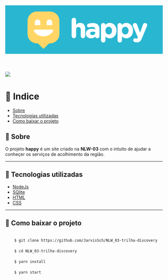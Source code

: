 <h1 align="center">
    <img src="public/images/logoR.svg">
</h1>

<h1>
    <img src="public/images/Happy.gif">
</h1>

# 📑 Indice

- [Sobre](#-sobre)
- [Tecnologias utilizadas](#-tecnologias-utilizadas)
- [Como baixar o projeto](como-baixar-o-projeto)

## 📙 Sobre

O projeto **happy** é um site criado na **NLW-03** com o intuito de ajudar a conheçer os serviços de acolhimento da região.

---

## 🚀 Tecnologias utilizadas

- [NodeJs](https://nodejs.org/)
- [SQlite](https://www.sqlite.org/)
- [HTML](https://developer.mozilla.org/pt-BR/docs/Web/HTML)
- [CSS](https://developer.mozilla.org/pt-BR/docs/Web/CSS)

---

## 📁 Como baixar o projeto

```bash

    $ git clone https://github.com/JarvisSch/NLW_03-trilha-discovery

    $ cd NLW_03-trilha-discovery

    $ yarn install

    $ yarn start

```
